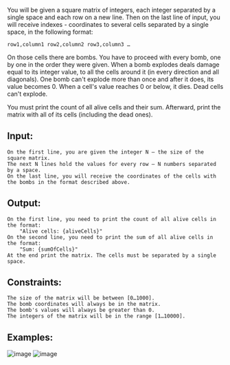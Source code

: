 You will be given a square matrix of integers, each integer separated by a single space and each row on a new line. Then on the last line of input, you will receive indexes - coordinates to several cells separated by a single space, in the following format: 
	
	row1,column1 row2,column2 row3,column3 … 

On those cells there are bombs. You have to proceed with every bomb, one by one in the order they were given. When a bomb explodes deals damage equal to its integer value, to all the cells around it (in every direction and all diagonals). One bomb can't explode more than once and after it does, its value becomes 0. When a cell's value reaches 0 or below, it dies. Dead cells can't explode.

You must print the count of all alive cells and their sum. Afterward, print the matrix with all of its cells (including the dead ones). 

## Input:

	On the first line, you are given the integer N – the size of the square matrix.
	The next N lines hold the values for every row – N numbers separated by a space.
	On the last line, you will receive the coordinates of the cells with the bombs in the format described above.

## Output:

	On the first line, you need to print the count of all alive cells in the format: 
		"Alive cells: {aliveCells}"
	On the second line, you need to print the sum of all alive cells in the format: 
		"Sum: {sumOfCells}"
	At the end print the matrix. The cells must be separated by a single space.

## Constraints:

	The size of the matrix will be between [0…1000].
	The bomb coordinates will always be in the matrix.
	The bomb's values will always be greater than 0.
	The integers of the matrix will be in the range [1…10000]. 

## Examples:

![image](https://user-images.githubusercontent.com/45227327/213867092-c43a562c-f7d4-4031-8646-2bc242d82937.png)
![image](https://user-images.githubusercontent.com/45227327/213867236-ccfa65ce-061c-4419-985d-2b49f856b1ed.png)
